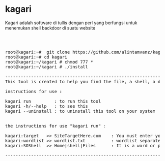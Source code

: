 # kagari
Kagari adalah software di tullis dengan perl yang berfungsi untuk menemukan shell backdoor di suatu website
<pre>



root@kagari:~#  git clone https://github.com/alintamvanz/kagari.git
root@kagari:~# cd kagari 
root@kagari:~/kagari # chmod 777 *
root@kagari:~/kagari # ./install

----------------------------------------------------------------------------------------------------------------------------------
This tool is created to help you find the file, a shell, a directory in a website.

instructions for use :

kagari run         : to run this tool
kagari -h/--help   : to see this
kagari --uninstall : to uninstall this tool on your system


the instructions for use "kagari run" :

kagari:target   >> SiteTargetHere.com    : You must enter your target
kagari:wordlist >> wordlist.txt          : wordlist separated by "," (comma) as the default wordlist of Kagari, you can create your own wordlist
kagari:SOShell  >> Home|shell|Files      : It is a word or phrase that is in the shell, file, or directory you are looking for. This helps locate the file you're looking for using the Regular Expression

----------------------------------------------------------------------------------------------------------------------------------
